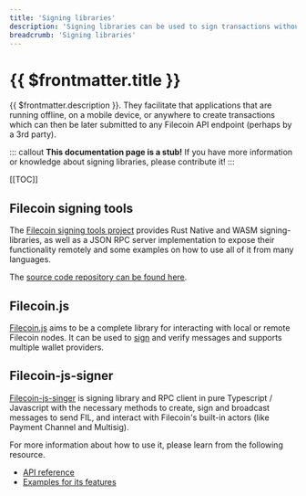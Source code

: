 ```yaml
---
title: 'Signing libraries'
description: 'Signing libraries can be used to sign transactions without requiring a dedicated node.'
breadcrumb: 'Signing libraries'
---
```


# {{ $frontmatter.title }}

{{ $frontmatter.description }}. They facilitate that applications that are running offline, on a mobile device, or anywhere to create transactions which can then be later submitted to any Filecoin API endpoint (perhaps by a 3rd party).

::: callout
**This documentation page is a stub!** If you have more information or knowledge about signing libraries, please contribute it!
:::

[[TOC]]

## Filecoin signing tools

The [Filecoin signing tools project](https://www.zondax.ch/news/filecoin-signing-library-milestone-3-delivered) provides Rust Native and WASM signing-libraries, as well as a JSON RPC server implementation to expose their functionality remotely and some examples on how to use all of it from many languages.

The [source code repository can be found here](https://github.com/Zondax/filecoin-signing-tools).

## Filecoin.js

[Filecoin.js](https://filecoin-shipyard.github.io/filecoin.js/) aims to be a complete library for interacting with local or remote Filecoin nodes. It can be used to [sign](https://filecoin-shipyard.github.io/filecoin.js/docs/sign-message) and verify messages and supports multiple wallet providers.

## Filecoin-js-signer

[Filecoin-js-singer](https://github.com/blitslabs/filecoin-js-signer) is signing library and RPC client in pure Typescript / Javascript with the necessary methods to create, sign and broadcast messages to send FIL, and interact with Filecoin's built-in actors (like Payment Channel and Multisig). 

For more information about how to use it, please learn from the following resource.

+ [API reference](https://blitslabs.gitbook.io/filecoin-loans/tools/filecoin-js-signer/api-reference)
+ [Examples for its features](https://github.com/blitslabs/filecoin-js-signer#filecoin-signer)

